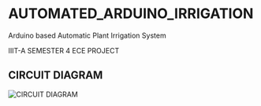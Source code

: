 # AUTOMATED_ARDUINO_IRRIGATION
Arduino based Automatic Plant Irrigation System

IIIT-A SEMESTER 4 ECE PROJECT

## CIRCUIT DIAGRAM

![CIRCUIT DIAGRAM](/relative/path/to/circuit.png?raw=true)
